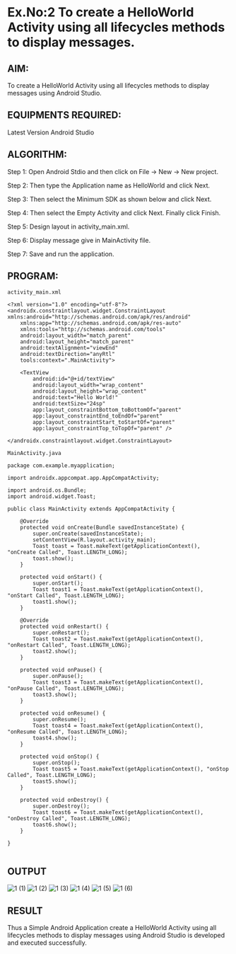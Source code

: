 # Ex.No:2 To create a HelloWorld Activity using all lifecycles methods to display messages.


## AIM:

To create a HelloWorld Activity using all lifecycles methods to display messages using Android Studio.

## EQUIPMENTS REQUIRED:

Latest Version Android Studio

## ALGORITHM:

Step 1: Open Android Stdio and then click on File -> New -> New project.

Step 2: Then type the Application name as HelloWorld and click Next. 

Step 3: Then select the Minimum SDK as shown below and click Next.

Step 4: Then select the Empty Activity and click Next. Finally click Finish.

Step 5: Design layout in activity_main.xml.

Step 6: Display message give in MainActivity file.

Step 7: Save and run the application.

## PROGRAM:
```
activity_main.xml

<?xml version="1.0" encoding="utf-8"?>
<androidx.constraintlayout.widget.ConstraintLayout xmlns:android="http://schemas.android.com/apk/res/android"
    xmlns:app="http://schemas.android.com/apk/res-auto"
    xmlns:tools="http://schemas.android.com/tools"
    android:layout_width="match_parent"
    android:layout_height="match_parent"
    android:textAlignment="viewEnd"
    android:textDirection="anyRtl"
    tools:context=".MainActivity">

    <TextView
        android:id="@+id/textView"
        android:layout_width="wrap_content"
        android:layout_height="wrap_content"
        android:text="Hello World!"
        android:textSize="24sp"
        app:layout_constraintBottom_toBottomOf="parent"
        app:layout_constraintEnd_toEndOf="parent"
        app:layout_constraintStart_toStartOf="parent"
        app:layout_constraintTop_toTopOf="parent" />
        
</androidx.constraintlayout.widget.ConstraintLayout>

MainActivity.java

package com.example.myapplication;

import androidx.appcompat.app.AppCompatActivity;

import android.os.Bundle;
import android.widget.Toast;

public class MainActivity extends AppCompatActivity {

    @Override
    protected void onCreate(Bundle savedInstanceState) {
        super.onCreate(savedInstanceState);
        setContentView(R.layout.activity_main);
        Toast toast = Toast.makeText(getApplicationContext(), "onCreate Called", Toast.LENGTH_LONG);
        toast.show();
    }

    protected void onStart() {
        super.onStart();
        Toast toast1 = Toast.makeText(getApplicationContext(), "onStart Called", Toast.LENGTH_LONG);
        toast1.show();
    }

    @Override
    protected void onRestart() {
        super.onRestart();
        Toast toast2 = Toast.makeText(getApplicationContext(), "onRestart Called", Toast.LENGTH_LONG);
        toast2.show();
    }

    protected void onPause() {
        super.onPause();
        Toast toast3 = Toast.makeText(getApplicationContext(), "onPause Called", Toast.LENGTH_LONG);
        toast3.show();
    }

    protected void onResume() {
        super.onResume();
        Toast toast4 = Toast.makeText(getApplicationContext(), "onResume Called", Toast.LENGTH_LONG);
        toast4.show();
    }

    protected void onStop() {
        super.onStop();
        Toast toast5 = Toast.makeText(getApplicationContext(), "onStop Called", Toast.LENGTH_LONG);
        toast5.show();
    }

    protected void onDestroy() {
        super.onDestroy();
        Toast toast6 = Toast.makeText(getApplicationContext(), "onDestroy Called", Toast.LENGTH_LONG);
        toast6.show();
    }

}


```
## OUTPUT
![1 (1)](https://github.com/Jayalakshm1/lifecyclemethods/assets/130430542/74a7a7ef-8870-4841-8228-372bd9188f0e)
![1 (2)](https://github.com/Jayalakshm1/lifecyclemethods/assets/130430542/0f4cf2d3-9fb5-4d4c-9f86-7a7bf8998fef)
![1 (3)](https://github.com/Jayalakshm1/lifecyclemethods/assets/130430542/3eea3c45-4ddf-4449-a35c-df15615162ac)
![1 (4)](https://github.com/Jayalakshm1/lifecyclemethods/assets/130430542/33465d0a-ae1f-4b94-9091-2321c92613c2)
![1 (5)](https://github.com/Jayalakshm1/lifecyclemethods/assets/130430542/77c8c22f-21c4-469c-9071-6f6627fa3770)
![1 (6)](https://github.com/Jayalakshm1/lifecyclemethods/assets/130430542/96b4ca9e-8dda-4be5-955a-87d95e3b5300)






## RESULT
Thus a Simple Android Application create a HelloWorld Activity using all lifecycles methods to display messages using Android Studio is developed and executed successfully.
